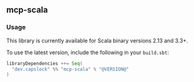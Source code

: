 ## mcp-scala

### Usage

This library is currently available for Scala binary versions 2.13 and 3.3+.

To use the latest version, include the following in your `build.sbt`:

```scala
libraryDependencies ++= Seq(
  "dev.capslock" %% "mcp-scala" % "@VERSION@"
)
```
